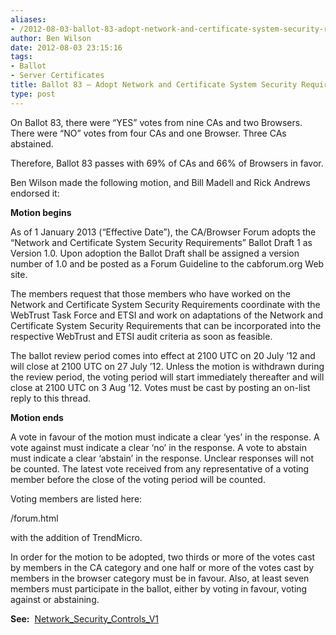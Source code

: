```yaml
---
aliases:
- /2012-08-03-ballot-83-adopt-network-and-certificate-system-security-requirements/
author: Ben Wilson
date: 2012-08-03 23:15:16
tags:
- Ballot
- Server Certificates
title: Ballot 83 – Adopt Network and Certificate System Security Requirements
type: post
---
```


On Ballot 83, there were “YES” votes from nine CAs and two Browsers.  There were “NO” votes from four CAs and one Browser. Three CAs abstained.

Therefore, Ballot 83 passes with 69% of CAs and 66% of Browsers in favor.

Ben Wilson made the following motion, and Bill Madell and Rick Andrews endorsed it:

**Motion begins**

As of 1 January 2013 (“Effective Date”), the CA/Browser Forum adopts the “Network and Certificate System Security Requirements” Ballot Draft 1 as Version 1.0. Upon adoption the Ballot Draft shall be assigned a version number of 1.0 and be posted as a Forum Guideline to the cabforum.org Web site.

The members request that those members who have worked on the Network and Certificate System Security Requirements coordinate with the WebTrust Task Force and ETSI and work on adaptations of the Network and Certificate System Security Requirements that can be incorporated into the respective WebTrust and ETSI audit criteria as soon as feasible.

The ballot review period comes into effect at 2100 UTC on 20 July ’12 and will close at 2100 UTC on 27 July ’12. Unless the motion is withdrawn during the review period, the voting period will start immediately thereafter and will close at 2100 UTC on 3 Aug ’12. Votes must be cast by posting an on-list reply to this thread.

**Motion ends**

A vote in favour of the motion must indicate a clear ‘yes’ in the response. A vote against must indicate a clear ‘no’ in the response. A vote to abstain must indicate a clear ‘abstain’ in the response. Unclear responses will not be counted. The latest vote received from any representative of a voting member before the close of the voting period will be counted.

Voting members are listed here:

/forum.html

with the addition of TrendMicro.

In order for the motion to be adopted, two thirds or more of the votes cast by members in the CA category and one half or more of the votes cast by members in the browser category must be in favour. Also, at least seven members must participate in the ballot, either by voting in favour, voting against or abstaining.

**See:**  [Network_Security_Controls_V1][1]

[1]: /uploads/Network_Security_Controls_V1.pdf